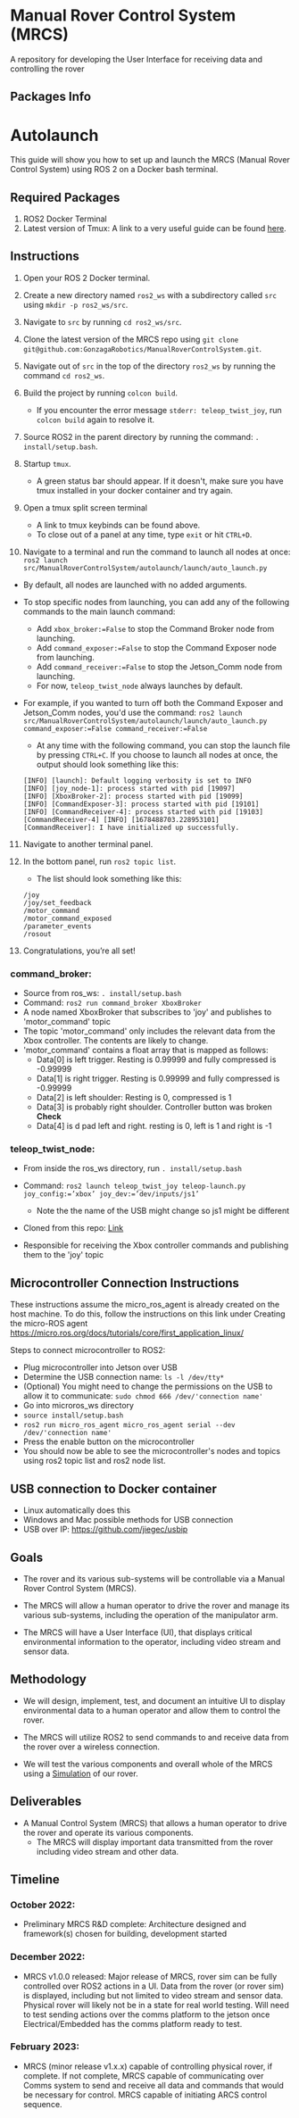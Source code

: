 # Manual Rover Control System (MRCS)
A repository for developing the User Interface for receiving data and controlling the rover
## Packages Info

# Autolaunch

This guide will show you how to set up and launch the MRCS (Manual Rover Control System) using ROS 2 on a Docker bash terminal.

## Required Packages

1. ROS2 Docker Terminal
2. Latest version of Tmux: A link to a very useful guide can be found [here](https://www.hamvocke.com/blog/a-quick-and-easy-guide-to-tmux/).

## Instructions

1. Open your ROS 2 Docker terminal.
2. Create a new directory named `ros2_ws` with a subdirectory called `src` using `mkdir -p ros2_ws/src`.
3. Navigate to `src` by running `cd ros2_ws/src`.
4. Clone the latest version of the MRCS repo using `git clone git@github.com:GonzagaRobotics/ManualRoverControlSystem.git`.
5. Navigate out of `src` in the top of the directory `ros2_ws` by running the command `cd ros2_ws`.
6. Build the project by running `colcon build`.
   - If you encounter the error message `stderr: teleop_twist_joy`, run `colcon build` again to resolve it.
7. Source ROS2 in the parent directory by running the command: `. install/setup.bash`.
8. Startup `tmux`.
   - A green status bar should appear. If it doesn't, make sure you have tmux installed in your docker container and try again.
9. Open a tmux split screen terminal
   - A link to tmux keybinds can be found above.
   - To close out of a panel at any time, type `exit` or hit `CTRL+D`.
   
10. Navigate to a terminal and run the command to launch all nodes at once: `ros2 launch src/ManualRoverControlSystem/autolaunch/launch/auto_launch.py`
   
   - By default, all nodes are launched with no added arguments.
   - To stop specific nodes from launching, you can add any of the following commands to the main launch command: 
      - Add `xbox_broker:=False` to stop the Command Broker node from launching.
      - Add `command_exposer:=False` to stop the Command Exposer node from launching.
      - Add `command_receiver:=False` to stop the Jetson_Comm node from launching.
      - For now, `teleop_twist_node` always launches by default.
   - For example, if you wanted to turn off both the Command Exposer and Jetson_Comm nodes, you'd use the command: `ros2 launch src/ManualRoverControlSystem/autolaunch/launch/auto_launch.py command_exposer:=False command_receiver:=False`
   
      - At any time with the following command, you can stop the launch file by pressing `CTRL+C`. If you choose to launch all nodes at once, the output should look something like this:
    
      ``` [INFO] [launch]: All log files can be found below /root/.ros/log/2023-03-10-22-51-42-519396-2f922f3c3a13-19096
      [INFO] [launch]: Default logging verbosity is set to INFO
      [INFO] [joy_node-1]: process started with pid [19097]
      [INFO] [XboxBroker-2]: process started with pid [19099]
      [INFO] [CommandExposer-3]: process started with pid [19101]
      [INFO] [CommandReceiver-4]: process started with pid [19103]
      [CommandReceiver-4] [INFO] [1678488703.228953101] [CommandReceiver]: I have initialized up successfully.
      ```
      
11. Navigate to another terminal panel.
12. In the bottom panel, run `ros2 topic list`.
    - The list should look something like this:
    ```/cmd_vel
    /joy
    /joy/set_feedback
    /motor_command
    /motor_command_exposed
    /parameter_events
    /rosout
    ```
       
13. Congratulations, you’re all set!


### command_broker:
* Source from ros_ws: `. install/setup.bash`
* Command: `ros2 run command_broker XboxBroker`
* A node named XboxBroker that subscribes to 'joy' and publishes to 'motor_command' topic
* The topic 'motor_command' only includes the relevant data from the Xbox controller. The contents are likely to change.
* 'motor_command' contains a float array that is mapped as follows:
    - Data[0]  is left trigger. Resting is 0.99999 and fully compressed is -0.99999
    - Data[1] is right trigger.  Resting is 0.99999 and fully compressed is -0.99999
    - Data[2] is left shoulder: Resting is 0, compressed is 1
    - Data[3] is probably right shoulder. Controller button was broken **Check**
    - Data[4] is d pad left and right. resting is 0, left is 1 and right is -1


### teleop_twist_node:
* From inside the ros_ws directory, run `. install/setup.bash`
* Command: `ros2 launch teleop_twist_joy teleop-launch.py joy_config:=’xbox’ joy_dev:=’dev/inputs/js1’`

    - Note the the name of the USB might change so js1 might be different

* Cloned from this repo: [Link](https://github.com/ros2/teleop_twist_joy/tree/humble)
* Responsible for receiving the Xbox controller commands and publishing them to the 'joy' topic




## Microcontroller Connection Instructions
These instructions assume the micro_ros_agent is already created on the host machine. To do this, follow the instructions on this link under Creating the micro-ROS agent https://micro.ros.org/docs/tutorials/core/first_application_linux/

Steps to connect microcontroller to ROS2:

* Plug microcontroller into Jetson over USB
* Determine the USB connection name: `ls -l /dev/tty*`
* (Optional) You might need to change the permissions on the USB to allow it to communicate: `sudo chmod 666 /dev/'connection name'`
* Go into microros_ws directory
* `source install/setup.bash`
* `ros2 run micro_ros_agent micro_ros_agent serial --dev /dev/'connection name'`
* Press the enable button on the microcontroller
* You should now be able to see the microcontroller's nodes and topics using ros2 topic list and ros2 node list.

## USB connection to Docker container
 * Linux automatically does this
 * Windows and Mac possible methods for USB connection
  * USB over IP: https://github.com/jiegec/usbip

## Goals
* The rover and its various sub-systems will be controllable via a Manual Rover Control System (MRCS). 
* The MRCS will allow a human operator to drive the rover and manage its various sub-systems, including the operation of the manipulator arm. 

* The MRCS will have a User Interface (UI), that displays critical environmental information to the operator, including video stream and sensor data. 

## Methodology
* We will design, implement, test, and document an intuitive UI to display environmental data to a human operator and allow them to control the rover. 

* The MRCS will utilize ROS2 to send commands to and receive data from the rover over a wireless connection. 
* We will test the various components and overall whole of the MRCS using a [Simulation](https://github.com/orgs/GonzagaRobotics/projects/11) of our rover. 

## Deliverables
* A Manual Control System (MRCS) that allows a human operator to drive the rover and operate its various components. 
    - The MRCS will display important data transmitted from the rover including video stream and other data. 

## Timeline
### October 2022: 
* Preliminary MRCS R&D complete: Architecture designed and framework(s) chosen for building, development started
### December 2022:
* MRCS v1.0.0 released: Major release of MRCS, rover sim can be fully controlled over ROS2 actions in a UI. Data from the rover (or rover sim) is displayed, including but not limited to video stream and sensor data. Physical rover will likely not be in a state for real world testing. Will need to test sending actions over the comms platform to the jetson once Electrical/Embedded has the comms platform ready to test.
### February 2023:
* MRCS (minor release v1.x.x) capable of controlling physical rover, if complete. If not complete, MRCS capable of communicating over Comms system to send and receive all data and commands that would be necessary for control. MRCS capable of initiating ARCS control sequence.
